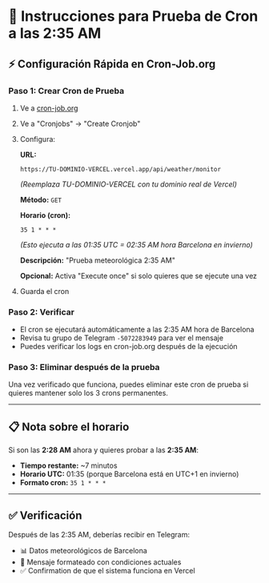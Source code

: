 # 🧪 Instrucciones para Prueba de Cron a las 2:35 AM

## ⚡ Configuración Rápida en Cron-Job.org

### Paso 1: Crear Cron de Prueba

1. Ve a [cron-job.org](https://cron-job.org)
2. Ve a "Cronjobs" → "Create Cronjob"
3. Configura:

   **URL:**
   ```
   https://TU-DOMINIO-VERCEL.vercel.app/api/weather/monitor
   ```
   *(Reemplaza TU-DOMINIO-VERCEL con tu dominio real de Vercel)*

   **Método:** `GET`

   **Horario (cron):**
   ```
   35 1 * * *
   ```
   *(Esto ejecuta a las 01:35 UTC = 02:35 AM hora Barcelona en invierno)*

   **Descripción:** "Prueba meteorológica 2:35 AM"

   **Opcional:** Activa "Execute once" si solo quieres que se ejecute una vez

4. Guarda el cron

### Paso 2: Verificar

- El cron se ejecutará automáticamente a las 2:35 AM hora de Barcelona
- Revisa tu grupo de Telegram `-5072283949` para ver el mensaje
- Puedes verificar los logs en cron-job.org después de la ejecución

### Paso 3: Eliminar después de la prueba

Una vez verificado que funciona, puedes eliminar este cron de prueba si quieres mantener solo los 3 crons permanentes.

---

## 📋 Nota sobre el horario

Si son las **2:28 AM** ahora y quieres probar a las **2:35 AM**:
- **Tiempo restante:** ~7 minutos
- **Horario UTC:** 01:35 (porque Barcelona está en UTC+1 en invierno)
- **Formato cron:** `35 1 * * *`

---

## ✅ Verificación

Después de las 2:35 AM, deberías recibir en Telegram:
- 📊 Datos meteorológicos de Barcelona
- 📱 Mensaje formateado con condiciones actuales
- ✅ Confirmation de que el sistema funciona en Vercel

